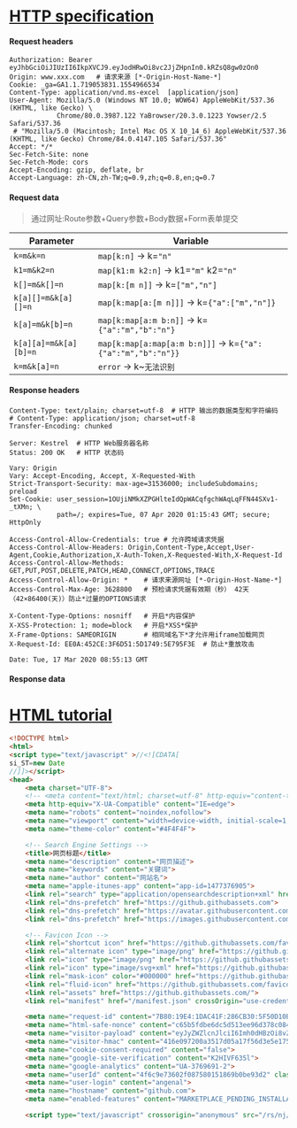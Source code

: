 # [HTTP specification](https://tools.ietf.org/html/rfc7230)

#### Request headers
```
Authorization: Bearer eyJhbGciOiJIUzII6IkpXVCJ9.eyJodHRwOi8vc2JjZHpnIn0.kRZsQ8gw0zOn0
Origin: www.xxx.com   # 请求来源 [*-Origin-Host-Name-*]
Cookie: _ga=GA1.1.719053831.1554966534
Content-Type: application/vnd.ms-excel  [application/json]
User-Agent: Mozilla/5.0 (Windows NT 10.0; WOW64) AppleWebKit/537.36 (KHTML, like Gecko) \
            Chrome/80.0.3987.122 YaBrowser/20.3.0.1223 Yowser/2.5 Safari/537.36
 # "Mozilla/5.0 (Macintosh; Intel Mac OS X 10_14_6) AppleWebKit/537.36 (KHTML, like Gecko) Chrome/84.0.4147.105 Safari/537.36"
Accept: */*
Sec-Fetch-Site: none
Sec-Fetch-Mode: cors
Accept-Encoding: gzip, deflate, br
Accept-Language: zh-CN,zh-TW;q=0.9,zh;q=0.8,en;q=0.7
```

#### Request data

> 通过网址:Route参数+Query参数+Body数据+Form表单提交

Parameter             | Variable
---                   |---
`k=m&k=n`             | `map[k:n]`                   → k=`"n"`
`k1=m&k2=n`           | `map[k1:m k2:n]`             → k1=`"m"` k2=`"n"`
`k[]=m&k[]=n`         | `map[k:[m n]]`               → k=`["m","n"]`
`k[a][]=m&k[a][]=n`   | `map[k:map[a:[m n]]]`        → k=`{"a":["m","n"]}`
`k[a]=m&k[b]=n`       | `map[k:map[a:m b:n]]`        → k=`{"a":"m","b":"n"}`
`k[a][a]=m&k[a][b]=n` | `map[k:map[a:map[a:m b:n]]]` → k=`{"a":{"a":"m","b":"n"}}`
`k=m&k[a]=n`          | `error`                      → k~`无法识别`



#### Response headers
```text
Content-Type: text/plain; charset=utf-8  # HTTP 输出的数据类型和字符编码
# Content-Type: application/json; charset=utf-8
Transfer-Encoding: chunked

Server: Kestrel  # HTTP Web服务器名称
Status: 200 OK   # HTTP 状态码

Vary: Origin
Vary: Accept-Encoding, Accept, X-Requested-With
Strict-Transport-Security: max-age=31536000; includeSubdomains; preload
Set-Cookie: user_session=1OUjiNMkXZPGHlteIdQpWACqfgchWAqLqFFN44SXv1-_tXMn; \
            path=/; expires=Tue, 07 Apr 2020 01:15:43 GMT; secure; HttpOnly

Access-Control-Allow-Credentials: true # 允许跨域请求凭据
Access-Control-Allow-Headers: Origin,Content-Type,Accept,User-Agent,Cookie,Authorization,X-Auth-Token,X-Requested-With,X-Request-Id
Access-Control-Allow-Methods: GET,PUT,POST,DELETE,PATCH,HEAD,CONNECT,OPTIONS,TRACE
Access-Control-Allow-Origin: *    # 请求来源网址 [*-Origin-Host-Name-*]
Access-Control-Max-Age: 3628800   # 预检请求凭据有效期（秒） 42天（42×86400(天)）防止*过量的OPTIONS请求

X-Content-Type-Options: nosniff   # 开启*内容保护
X-XSS-Protection: 1; mode=block   # 开启*XSS*保护
X-Frame-Options: SAMEORIGIN       # 相同域名下*才允许用iframe加载网页
X-Request-Id: EE0A:452CE:3F6D51:5D1749:5E795F3E  # 防止*重放攻击

Date: Tue, 17 Mar 2020 08:55:13 GMT
```

#### Response data


# [HTML tutorial](https://www.runoob.com/html/html-tutorial.html)

~~~html
<!DOCTYPE html>
<html>
<script type="text/javascript" >//<![CDATA[
si_ST=new Date
//]]></script>
<head>
    <meta charset="UTF-8">
    <!-- <meta content="text/html; charset=utf-8" http-equiv="content-type"> -->
    <meta http-equiv="X-UA-Compatible" content="IE=edge">
    <meta name="robots" content="noindex,nofollow">
    <meta name="viewport" content="width=device-width, initial-scale=1, shrink-to-fit=no, user-scalable=no">
    <meta name="theme-color" content="#4F4F4F">

    <!-- Search Engine Settings -->
    <title>网页标题</title>
    <meta name="description" content="网页描述">
    <meta name="keywords" content="关键词">
    <meta name="author" content="网站名">
    <meta name="apple-itunes-app" content="app-id=1477376905">
    <link rel="search" type="application/opensearchdescription+xml" href="/opensearch.xml" title="网站名">
    <link rel="dns-prefetch" href="https://github.githubassets.com">
    <link rel="dns-prefetch" href="https://avatar.githubusercontent.com">
    <link rel="dns-prefetch" href="https://images.githubusercontent.com">

    <!-- Favicon Icon -->
    <link rel="shortcut icon" href="https://github.githubassets.com/favicons/favicon.ico">
    <link rel="alternate icon" type="image/png" href="https://github.githubassets.com/favicons/favicon.png">
    <link rel="icon" type="image/png" href="https://github.githubassets.com/favicons/favicon.png">
    <link rel="icon" type="image/svg+xml" href="https://github.githubassets.com/favicons/favicon.svg">
    <link rel="mask-icon" color="#000000" href="https://github.githubassets.com/favicons/pinned-octocat.svg">
    <link rel="fluid-icon" href="https://github.githubassets.com/favicons/fluidicon.png" title="网站名">
    <link rel="assets" href="https://github.githubassets.com/">
    <link rel="manifest" href="/manifest.json" crossOrigin="use-credentials">

    <meta name="request-id" content="7B80:19E4:1DAC41F:286CB30:5F50D10B" data-pjax-transient="true">
    <meta name="html-safe-nonce" content="c65b5fdbe6dc5d513ee96d378c084ca168d26166" data-pjax-transient="true">
    <meta name="visitor-payload" content="eyJyZWZlcnJlciI6Imh0dHBzOi8vZ2l0aHViLm==" data-pjax-transient="true">
    <meta name="visitor-hmac" content="416e097200a3517d05a17f56d3e5e175ccc1a277407" data-pjax-transient="true">
    <meta name="cookie-consent-required" content="false">
    <meta name="google-site-verification" content="K2HIVF635l">
    <meta name="google-analytics" content="UA-3769691-2">
    <meta name="userId" content="4f6c9e73602f087580151869b0be93d2" class="js-ga-set">
    <meta name="user-login" content="angenal">
    <meta name="hostname" content="github.com">
    <meta name="enabled-features" content="MARKETPLACE_PENDING_INSTALLATIONS,JS_HTTP_CACHE_HEADERS">

    <script type="text/javascript" crossorigin="anonymous" src="/rs/nj/SaARcujqfMTKslsX8RYX1fR5N7Q.js">
    
    
~~~


